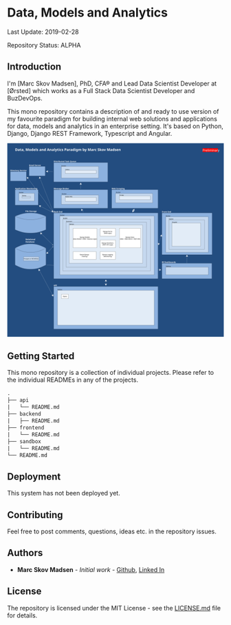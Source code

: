 # Data, Models and Analytics

Last Update: 2019-02-28

Repository Status: ALPHA

## Introduction

I'm [Marc Skov Madsen], PhD, CFA® and Lead Data Scientist Developer at [Ørsted] which works as a Full Stack Data Scientist Developer and BuzDevOps.

This mono repository contains a description of and ready to use version of my favourite paradigm for building internal web solutions and applications for data, models and analytics in an enterprise setting. It's based on Python, Django, Django REST Framework, Typescript and Angular.

![alt text][architecture]

[architecture]: backend/apps/docs/source/architecture.svg

## Getting Started

This mono repository is a collection of individual projects. Please refer to the individual READMEs in any of the projects.

```console
.
├── api
|   └── README.md
├── backend
|   ├── README.md
├── frontend
|   └── README.md
├── sandbox
|   └── README.md
└── README.md
```

## Deployment

This system has not been deployed yet.

## Contributing

Feel free to post comments, questions, ideas etc. in the repository issues.

## Authors

* **Marc Skov Madsen** - *Initial work* - [Github](https://github.com/MarcSkovMadsen), [Linked In](https://www.linkedin.com/in/marcskovmadsen/)

## License

The repository is licensed under the MIT License - see the [LICENSE.md](LICENSE.md) file for details.
